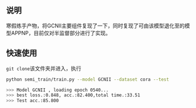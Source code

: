 ## 说明
寒假练手产物，将GCNII主要组件复现了一下，同时复现了可由该模型退化至的模型APPNP，目前仅对半监督部分进行了实现。
## 快速使用
`git clone`该文件夹并进入，执行
```zsh
python semi_train/train.py --model GCNII --dataset cora --test

>>> Model GCNII , loading epoch 0540...
>>> best loss.:0.848, acc.:82.400,total time.:33.51
>>> Test acc.:85.800

``` 

